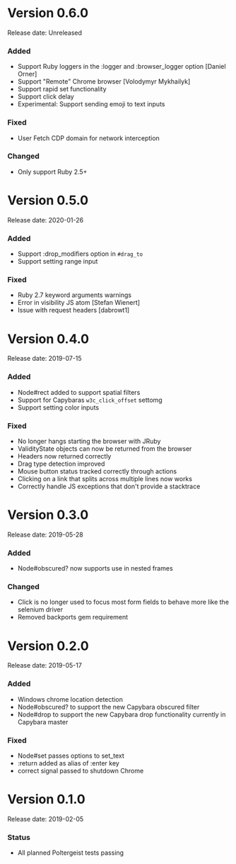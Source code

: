 # Version 0.6.0
Release date: Unreleased

### Added

* Support Ruby loggers in the :logger and :browser_logger option [Daniel Orner]
* Support "Remote" Chrome browser [Volodymyr Mykhailyk]
* Support rapid set functionality
* Support click delay
* Experimental: Support sending emoji to text inputs

### Fixed

* User Fetch CDP domain for network interception

### Changed

* Only support Ruby 2.5+

# Version 0.5.0
Release date: 2020-01-26

### Added

* Support :drop_modifiers option in `#drag_to`
* Support setting range input

### Fixed

* Ruby 2.7 keyword arguments warnings
* Error in visibility JS atom [Stefan Wienert]
* Issue with request headers [dabrowt1]

# Version 0.4.0
Release date: 2019-07-15

### Added

* Node#rect added to support spatial filters
* Support for Capybaras `w3c_click_offset` settomg
* Support setting color inputs

### Fixed

* No longer hangs starting the browser with JRuby
* ValidityState objects can now be returned from the browser
* Headers now returned correctly
* Drag type detection improved
* Mouse button status tracked correctly through actions
* Clicking on a link that splits across multiple lines now works
* Correctly handle JS exceptions that don't provide a stacktrace

# Version 0.3.0
Release date: 2019-05-28

### Added

* Node#obscured? now supports use in nested frames

### Changed

* Click is no longer used to focus most form fields to behave more like the selenium driver
* Removed backports gem requirement

# Version 0.2.0
Release date: 2019-05-17

### Added

* Windows chrome location detection
* Node#obscured? to support the new Capybara obscured filter
* Node#drop to support the new Capybara drop functionality currently in Capybara master

### Fixed

* Node#set passes options to set_text
* :return added as alias of :enter key
* correct signal passed to shutdown Chrome

# Version 0.1.0
Release date: 2019-02-05

### Status

* All planned Poltergeist tests passing
